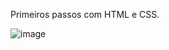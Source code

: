 Primeiros passos com HTML e CSS.

![image](https://github.com/user-attachments/assets/1c80e256-ae54-44c5-b988-dbc80c45f74f)

